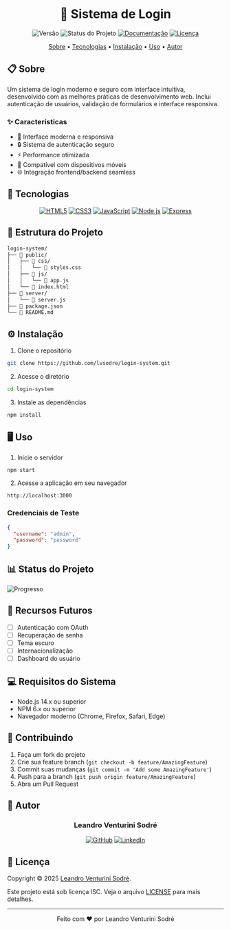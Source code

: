 <div align="center">

# 🔐 Sistema de Login

![Versão](https://img.shields.io/badge/version-1.0.0-blue.svg?cacheSeconds=2592000)
![Status do Projeto](https://img.shields.io/badge/status-active-success.svg)
[![Documentação](https://img.shields.io/badge/documentation-yes-brightgreen.svg)](README.md)
[![Licença](https://img.shields.io/badge/License-ISC-yellow.svg)](#licença)

</div>

<p align="center">
  <a href="#sobre">Sobre</a> •
  <a href="#tecnologias">Tecnologias</a> •
  <a href="#instalação">Instalação</a> •
  <a href="#uso">Uso</a> •
  <a href="#autor">Autor</a>
</p>

## 📋 Sobre

Um sistema de login moderno e seguro com interface intuitiva, desenvolvido com as melhores práticas de desenvolvimento web. Inclui autenticação de usuários, validação de formulários e interface responsiva.

### ✨ Características

- 🎨 Interface moderna e responsiva
- 🔒 Sistema de autenticação seguro
- ⚡ Performance otimizada
- 📱 Compatível com dispositivos móveis
- 🌐 Integração frontend/backend seamless

## 🚀 Tecnologias

<div align="center">

[![HTML5](https://skillicons.dev/icons?i=html)](https://developer.mozilla.org/en-US/docs/Web/HTML)
[![CSS3](https://skillicons.dev/icons?i=css)](https://developer.mozilla.org/en-US/docs/Web/CSS)
[![JavaScript](https://skillicons.dev/icons?i=js)](https://developer.mozilla.org/en-US/docs/Web/JavaScript)
[![Node.js](https://skillicons.dev/icons?i=nodejs)](https://nodejs.org/)
[![Express](https://skillicons.dev/icons?i=express)](https://expressjs.com/)

</div>

## 📂 Estrutura do Projeto

```bash
login-system/
├── 📁 public/
│   ├── 📁 css/
│   │   └── 📄 styles.css
│   ├── 📁 js/
│   │   └── 📄 app.js
│   └── 📄 index.html
├── 📁 server/
│   └── 📄 server.js
├── 📄 package.json
└── 📄 README.md
```

## ⚙️ Instalação

1. Clone o repositório
```bash
git clone https://github.com/lvsodre/login-system.git
```

2. Acesse o diretório
```bash
cd login-system
```

3. Instale as dependências
```bash
npm install
```

## 🖥️ Uso

1. Inicie o servidor
```bash
npm start
```

2. Acesse a aplicação em seu navegador
```
http://localhost:3000
```

### Credenciais de Teste
```json
{
  "username": "admin",
  "password": "password"
}
```

## 📊 Status do Projeto

![Progresso](https://progress-bar.dev/80/?title=completed&color=54aeff)

## 🌟 Recursos Futuros

- [ ] Autenticação com OAuth
- [ ] Recuperação de senha
- [ ] Tema escuro
- [ ] Internacionalização
- [ ] Dashboard do usuário

## 💻 Requisitos do Sistema

- Node.js 14.x ou superior
- NPM 6.x ou superior
- Navegador moderno (Chrome, Firefox, Safari, Edge)

## 🤝 Contribuindo

1. Faça um fork do projeto
2. Crie sua feature branch (`git checkout -b feature/AmazingFeature`)
3. Commit suas mudanças (`git commit -m 'Add some AmazingFeature'`)
4. Push para a branch (`git push origin feature/AmazingFeature`)
5. Abra um Pull Request

## 👤 Autor

<div align="center">
  <h3>Leandro Venturini Sodré</h3>

[![GitHub](https://img.shields.io/badge/github-%23121011.svg?style=for-the-badge&logo=github&logoColor=white)](https://github.com/lvsodre)
[![LinkedIn](https://img.shields.io/badge/linkedin-%230077B5.svg?style=for-the-badge&logo=linkedin&logoColor=white)](https://linkedin.com/in/lvsodre)

</div>

## 📝 Licença

Copyright © 2025 [Leandro Venturini Sodré](https://github.com/lvsodre).

Este projeto está sob licença ISC. Veja o arquivo [LICENSE](LICENSE) para mais detalhes.

---

<div align="center">
  <p>Feito com ❤️ por Leandro Venturini Sodré</p>
</div>
